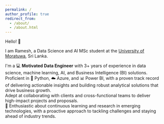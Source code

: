 ```yaml
---
permalink: /
author_profile: true
redirect_from: 
  - /about/
  - /about.html
---
```


Hello! 👋  

I am Ramesh, a Data Science and AI MSc student at the [University of Moratuwa](https://uom.lk/), Sri Lanka.  

I'm a 💻 **Motivated Data Engineer** with 3+ years of experience in data science, machine learning, AI, and Business Intelligence (BI) solutions.  
Proficient in 🐍 Python, ☁️ Azure, and 📊 Power BI, with a proven track record of delivering actionable insights and building robust analytical solutions that drive business growth.  
Adept at collaborating with clients and cross-functional teams to deliver high-impact projects and proposals.  
🚀 Enthusiastic about continuous learning and research in emerging technologies, with a proactive approach to tackling challenges and staying ahead of industry trends.
